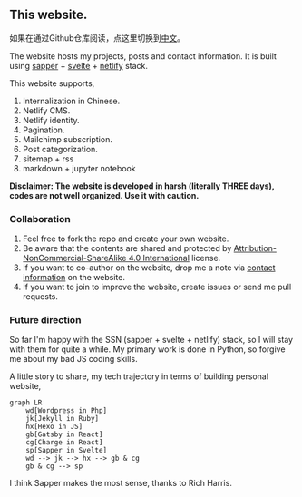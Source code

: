 ## **This website.**

如果在通过Github仓库阅读，点这里切换到[中文](https://github.com/qutang/qutang.dev/blob/master/README.cn.md)。

The website hosts my projects, posts and contact information. It is built using [sapper](https://sapper.svelte.dev) + [svelte](https://svelte.dev) + [netlify](https://netlify.com) stack.

This website supports,

1. Internalization in Chinese.
2. Netlify CMS.
3. Netlify identity.
4. Pagination.
5. Mailchimp subscription.
6. Post categorization.
7. sitemap + rss
8. markdown + jupyter notebook

**Disclaimer: The website is developed in harsh (literally THREE days), codes are not well organized. Use it with caution.**

### Collaboration

1. Feel free to fork the repo and create your own website.
2. Be aware that the contents are shared and protected by [Attribution-NonCommercial-ShareAlike 4.0 International](https://creativecommons.org/licenses/by-nc-sa/4.0/) license.
3. If you want to co-author on the website, drop me a note via [contact information](https://qutang.dev/about#contact) on the website.
4. If you want to join to improve the website, create issues or send me pull requests.

### Future direction

So far I'm happy with the SSN (sapper + svelte + netlify) stack, so I will stay with them for quite a while. My primary work is done in Python, so forgive me about my bad JS coding skills.

A little story to share, my tech trajectory in terms of building personal website,

```mermaid
graph LR
    wd[Wordpress in Php]
    jk[Jekyll in Ruby]
    hx[Hexo in JS]
    gb[Gatsby in React]
    cg[Charge in React]
    sp[Sapper in Svelte]
    wd --> jk --> hx --> gb & cg
    gb & cg --> sp
```

I think Sapper makes the most sense, thanks to Rich Harris.
